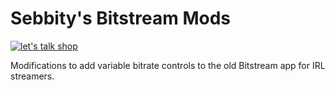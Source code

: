 # Sebbity's Bitstream Mods
[![let's talk shop](https://img.shields.io/discord/314235571344244777.svg?color=%237289DA&label=Discord&logo=discord&logoColor=%23FFFFFF)](https://discord.gg/MMv23Fn)

Modifications to add variable bitrate controls to the old Bitstream app for IRL streamers.